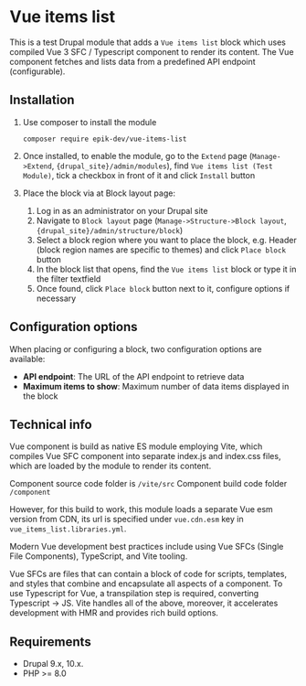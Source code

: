 # Vue items list

This is a test Drupal module that adds a `Vue items list` block which uses compiled Vue 3 SFC / Typescript component
to render its content.
The Vue component fetches and lists data from a predefined API endpoint (configurable).

## Installation

1. Use composer to install the module
   ```shell
   composer require epik-dev/vue-items-list
   ```

2. Once installed, to enable the module, go to the `Extend` page (`Manage->Extend`, `{drupal_site}/admin/modules`), find
   `Vue items list (Test Module)`, tick a checkbox in front of it and click `Install` button


3. Place the block via at Block layout page:

    1. Log in as an administrator on your Drupal site
    2. Navigate to `Block layout` page (`Manage->Structure->Block layout`, `{drupal_site}/admin/structure/block`)
    3. Select a block region where you want to place the block, e.g. Header (block region names are specific to themes)
       and click `Place block` button
    4. In the block list that opens, find the `Vue items list` block or type it in the filter textfield
    5. Once found, click `Place block` button next to it, configure options if necessary

## Configuration options

When placing or configuring a block, two configuration options are available:

- **API endpoint**: The URL of the API endpoint to retrieve data
- **Maximum items to show**: Maximum number of data items displayed in the block

## Technical info

Vue component is build as native ES module employing Vite, which compiles Vue SFC component into separate index.js and
index.css files, which are loaded by the module to render its content.

Component source code folder is `/vite/src`
Component build code folder `/component`

However, for this build to work, this module loads a separate Vue esm version from CDN, its url is specified under
`vue.cdn.esm` key in `vue_items_list.libraries.yml`.

Modern Vue development best practices include using Vue SFCs (Single File Components), TypeScript, and Vite
tooling.

Vue SFCs are files that can contain a block of code for scripts, templates, and styles that combine and encapsulate
all aspects of a component. To use Typescript for Vue, a transpilation step is required, converting Typescript -> JS.
Vite handles all of the above, moreover, it accelerates development with HMR and provides rich build options.

## Requirements

* Drupal 9.x, 10.x.
* PHP >= 8.0

